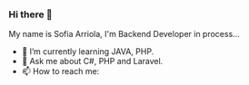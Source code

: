 ### Hi there 👋

<!--
**EveLopz/EveLopz** is a ✨ _special_ ✨ repository because its `README.md` (this file) appears on your GitHub profile.

Here are some ideas to get you started:

- 🔭 I’m currently working on ...
- 👯 I’m looking to collaborate on ...
- 🤔 I’m looking for help with ...
- 😄 Pronouns: ...
- ⚡ Fun fact: ...
-->

My name is Sofia Arriola, I'm Backend Developer in process...


- 🌱 I’m currently learning JAVA, PHP.
- 💬 Ask me about C#, PHP and Laravel.
- 📫 How to reach me: <a href="https://www.linkedin.com/in/evelyn-lopez-38b892238"> <img scr="https://user-images.githubusercontent.com/97250506/176092859-4e62cf9d-863d-4b43-98c6-8de69b1f0c79.png" width="20px"></a>
